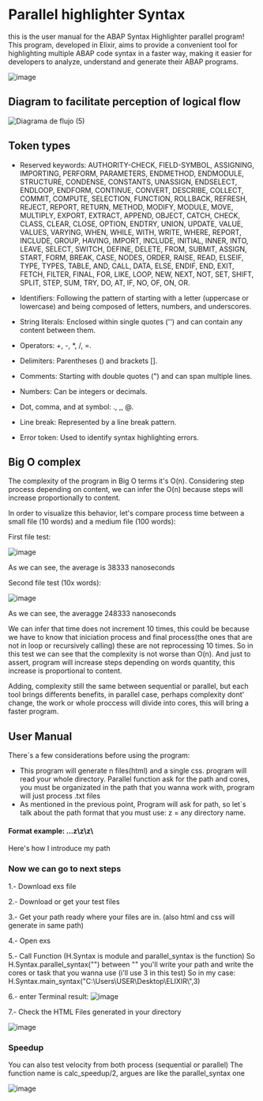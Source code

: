 # Parallel highlighter Syntax
this is the user manual for the ABAP Syntax Highlighter parallel program! This program, developed in Elixir, aims to provide a convenient tool for highlighting multiple ABAP code syntax in a faster way, making it easier for developers to analyze, understand and generate their ABAP programs.

![image](https://github.com/carlosfragoso21/TC2037_RS/assets/80837879/0de6d3fd-58c6-484f-97f6-d5aae35ae4be)

## Diagram to facilitate perception of logical flow
![Diagrama de flujo (5)](https://github.com/carlosfragoso21/TC2037_RSP/assets/80837879/9d3aa0fb-d835-4c43-bd9d-d252e9c10eb6)

## Token types
* Reserved keywords: AUTHORITY-CHECK, FIELD-SYMBOL, ASSIGNING, IMPORTING, PERFORM, PARAMETERS, ENDMETHOD, ENDMODULE, STRUCTURE, CONDENSE, CONSTANTS, UNASSIGN, ENDSELECT, ENDLOOP, ENDFORM, CONTINUE, CONVERT, DESCRIBE, COLLECT, COMMIT, COMPUTE, SELECTION, FUNCTION, ROLLBACK, REFRESH, REJECT, REPORT, RETURN, METHOD, MODIFY, MODULE, MOVE, MULTIPLY, EXPORT, EXTRACT, APPEND, OBJECT, CATCH, CHECK, CLASS, CLEAR, CLOSE, OPTION, ENDTRY, UNION, UPDATE, VALUE, VALUES, VARYING, WHEN, WHILE, WITH, WRITE, WHERE, REPORT, INCLUDE, GROUP, HAVING, IMPORT, INCLUDE, INITIAL, INNER, INTO, LEAVE, SELECT, SWITCH, DEFINE, DELETE, FROM, SUBMIT, ASSIGN, START, FORM, BREAK, CASE, NODES, ORDER, RAISE, READ, ELSEIF, TYPE, TYPES, TABLE, AND, CALL, DATA, ELSE, ENDIF, END, EXIT, FETCH, FILTER, FINAL, FOR, LIKE, LOOP, NEW, NEXT, NOT, SET, SHIFT, SPLIT, STEP, SUM, TRY, DO, AT, IF, NO, OF, ON, OR.

* Identifiers: Following the pattern of starting with a letter (uppercase or lowercase) and being composed of letters, numbers, and underscores.

* String literals: Enclosed within single quotes ('') and can contain any content between them.

* Operators: +, -, *, /, =.

* Delimiters: Parentheses () and brackets [].

* Comments: Starting with double quotes (") and can span multiple lines.

* Numbers: Can be integers or decimals.

* Dot, comma, and at symbol: ., ,, @.

* Line break: Represented by a line break pattern.

* Error token: Used to identify syntax highlighting errors.

## Big O complex
The complexity of the program in Big O terms it's O(n). Considering step process depending on content, we can infer the O(n) because steps will increase proportionally to content.

In order to visualize this behavior, let's compare process time between a small file (10 words) and a medium file (100 words):

First file test:

![image](https://github.com/carlosfragoso21/TC2037_RS/assets/80837879/69d9f061-6696-483d-beee-414e383e0c91)

As we can see, the average is 38333 nanoseconds

Second file test (10x words):

![image](https://github.com/carlosfragoso21/TC2037_RS/assets/80837879/e21f680a-19e5-486f-955d-236ce1d45bd7)

As we can see, the averagge 248333 nanoseconds

We can infer that time does not increment 10 times, this could be because we have to know that iniciation process and final process(the ones that are not in loop or recursively calling) these are not reprocessing 10 times. So in this test we can see that the complexity is not worse than O(n). And just to assert, program will increase steps depending on words quantity, this increase is proportional to content.

Adding, complexity still the same between sequential or parallel, but each tool brings differents benefits, in parallel case, perhaps complexity dont' change, the work or whole proccess will divide into cores, this will bring a faster program.

## User Manual
There´s a few considerations before using the program:
* This program will generate n files(html) and a single css. program will read your whole directory. Parallel function ask for the path and cores, you must be organizated in the path that you wanna work with, program will just process .txt files
* As mentioned in the previous point, Program will ask for path, so let´s talk about the path format that you must use:
z = any directory name.
#### Format example: ...z\\z\\z\\
Here's how I introduce my path 

### Now we can go to next steps

1.- Download exs file

2.- Download or get your test files

3.- Get your path ready where your files  are in. (also html and css will generate in same path)

4.- Open exs

5.- Call Function (H.Syntax is module and parallel_syntax is the function) So H.Syntax.parallel_syntax("") between "" you'll write your path and write the cores or task that you wanna use (i'll use 3 in this test)
So in my case: H.Syntax.main_syntax("C:\\Users\\USER\\Desktop\\ELIXIR\\",3)

6.- enter
Terminal result:
![image](https://github.com/carlosfragoso21/TC2037_RSP/assets/80837879/d38fe100-04db-49fa-a56a-54095cfac784)


7.- Check the HTML Files generated in your directory

![image](https://github.com/carlosfragoso21/TC2037_RSP/assets/80837879/fd17087e-6020-4644-a5fd-a1c957c743b7)


### Speedup
You can also test velocity from both process (sequential or parallel)
The function name is calc_speedup/2, argues are like the parallel_syntax one

![image](https://github.com/carlosfragoso21/TC2037_RSP/assets/80837879/38ba28bd-b918-4fda-b06e-1f71bb44b452)


